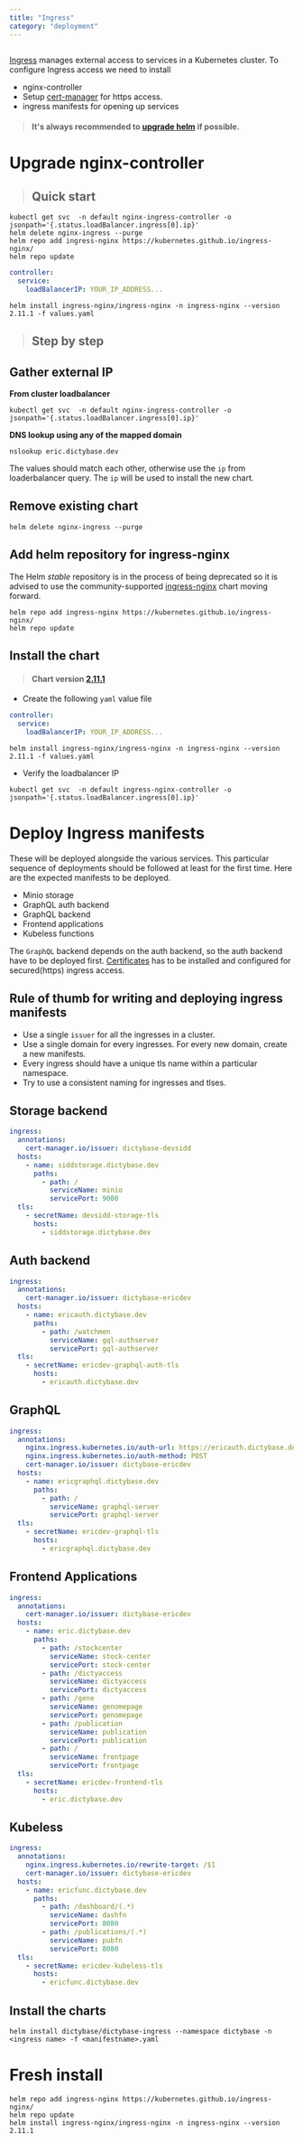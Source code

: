 ```yaml
---
title: "Ingress"
category: "deployment"
---
```


```toc

```

[Ingress](https://kubernetes.io/docs/concepts/services-networking/ingress/#what-is-ingress)
manages external access to services in a Kubernetes cluster. To configure Ingress access we need to install

- nginx-controller
- Setup [cert-manager](/deployment/certificate) for https access.
- ingress manifests for opening up services

> #### It's always recommended to [upgrade helm](/deployment/helm) if possible.

# Upgrade nginx-controller

> ## Quick start

```shell
kubectl get svc  -n default nginx-ingress-controller -o jsonpath='{.status.loadBalancer.ingress[0].ip}'
helm delete nginx-ingress --purge
helm repo add ingress-nginx https://kubernetes.github.io/ingress-nginx/
helm repo update
```

```yaml
controller:
  service:
    loadBalancerIP: YOUR_IP_ADDRESS...
```

```shell
helm install ingress-nginx/ingress-nginx -n ingress-nginx --version 2.11.1 -f values.yaml
```

> ## Step by step

## Gather external IP

**From cluster loadbalancer**

```shell
kubectl get svc  -n default nginx-ingress-controller -o jsonpath='{.status.loadBalancer.ingress[0].ip}'
```

**DNS lookup using any of the mapped domain**

```shell
nslookup eric.dictybase.dev
```

The values should match each other, otherwise use the `ip` from loaderbalancer query. The `ip` will be
used to install the new chart.

## Remove existing chart

```shell
helm delete nginx-ingress --purge
```

## Add helm repository for ingress-nginx

The Helm _stable_ repository is in the process of being deprecated so it is advised to use the
community-supported [ingress-nginx](https://github.com/kubernetes/ingress-nginx) chart moving forward.

```shell
helm repo add ingress-nginx https://kubernetes.github.io/ingress-nginx/
helm repo update
```

## Install the chart

> #### Chart version [2.11.1](https://github.com/kubernetes/ingress-nginx/releases/tag/ingress-nginx-2.11.1)

- Create the following `yaml` value file

```yaml
controller:
  service:
    loadBalancerIP: YOUR_IP_ADDRESS...
```

```shell
helm install ingress-nginx/ingress-nginx -n ingress-nginx --version 2.11.1 -f values.yaml
```

- Verify the loadbalancer IP

```shell
kubectl get svc  -n default ingress-nginx-controller -o jsonpath='{.status.loadBalancer.ingress[0].ip}'
```

# Deploy Ingress manifests

These will be deployed alongside the various services. This particular sequence
of deployments should be followed at least for the first time. Here are the
expected manifests to be deployed.

- Minio storage
- GraphQL auth backend
- GraphQL backend
- Frontend applications
- Kubeless functions

The `GraphQL` backend depends on the auth backend, so the auth backend have to be deployed first. [Certificates](/deployment/certificate) has to be installed and configured for secured(https) ingress access.

## Rule of thumb for writing and deploying ingress manifests
- Use a single `issuer` for all the ingresses in a cluster.
- Use a single domain for every ingresses. For every new domain, create a new manifests.
- Every ingress should have a unique tls name within a particular namespace.
- Try to use a consistent naming for ingresses and tlses.

## Storage backend
```yaml
ingress:
  annotations:
    cert-manager.io/issuer: dictybase-devsidd
  hosts:
    - name: siddstorage.dictybase.dev
      paths:
        - path: /
          serviceName: minio
          servicePort: 9000
  tls:
    - secretName: devsidd-storage-tls
      hosts:
        - siddstorage.dictybase.dev
```
## Auth backend
```yaml
ingress:
  annotations:
    cert-manager.io/issuer: dictybase-ericdev
  hosts:
    - name: ericauth.dictybase.dev
      paths:
        - path: /watchmen
          serviceName: gql-authserver
          servicePort: gql-authserver
  tls:
    - secretName: ericdev-graphql-auth-tls
      hosts:
        - ericauth.dictybase.dev
```

## GraphQL
```yaml
ingress:
  annotations:
    nginx.ingress.kubernetes.io/auth-url: https://ericauth.dictybase.dev/watchmen
    nginx.ingress.kubernetes.io/auth-method: POST
    cert-manager.io/issuer: dictybase-ericdev
  hosts:
    - name: ericgraphql.dictybase.dev
      paths:
        - path: /
          serviceName: graphql-server
          servicePort: graphql-server
  tls:
    - secretName: ericdev-graphql-tls
      hosts:
        - ericgraphql.dictybase.dev
```
## Frontend Applications
```yaml
ingress:
  annotations:
    cert-manager.io/issuer: dictybase-ericdev
  hosts:
    - name: eric.dictybase.dev
      paths:
        - path: /stockcenter
          serviceName: stock-center
          servicePort: stock-center
        - path: /dictyaccess
          serviceName: dictyaccess
          servicePort: dictyaccess
        - path: /gene
          serviceName: genomepage
          servicePort: genomepage
        - path: /publication
          serviceName: publication
          servicePort: publication
        - path: /
          serviceName: frontpage
          servicePort: frontpage
  tls:
    - secretName: ericdev-frontend-tls
      hosts:
        - eric.dictybase.dev
```
## Kubeless
```yaml
ingress:
  annotations:
    nginx.ingress.kubernetes.io/rewrite-target: /$1
    cert-manager.io/issuer: dictybase-ericdev
  hosts:
    - name: ericfunc.dictybase.dev
      paths:
        - path: /dashboard/(.*)
          serviceName: dashfn
          servicePort: 8080
        - path: /publications/(.*)
          serviceName: pubfn
          servicePort: 8080
  tls:
    - secretName: ericdev-kubeless-tls
      hosts:
        - ericfunc.dictybase.dev
```

## Install the charts

```shell
helm install dictybase/dictybase-ingress --namespace dictybase -n <ingress name> -f <manifestname>.yaml
```

# Fresh install

```shell
helm repo add ingress-nginx https://kubernetes.github.io/ingress-nginx/
helm repo update
helm install ingress-nginx/ingress-nginx -n ingress-nginx --version 2.11.1
```
